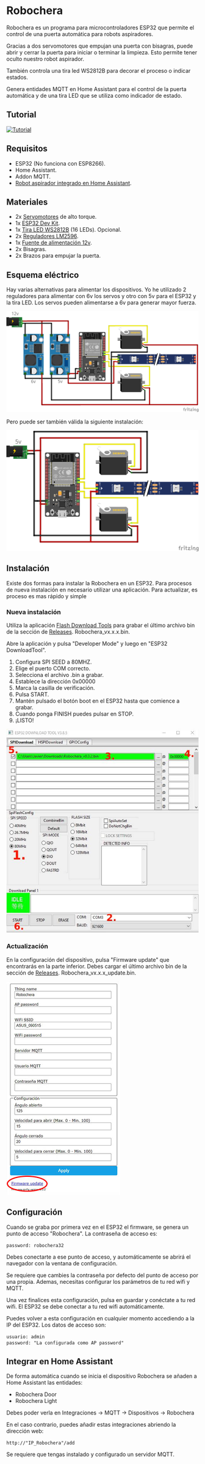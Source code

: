 # Robochera
Robochera es un programa para microcontroladores ESP32 que permite el control de una puerta automática para robots aspiradores.

Gracias a dos servomotores que empujan una puerta con bisagras, puede abrir y cerrar la puerta para iniciar o terminar la limpieza. Esto permite tener oculto nuestro robot aspirador.

También controla una tira led WS2812B para decorar el proceso o indicar estados.

Genera entidades MQTT en Home Assistant para el control de la puerta automática y de una tira LED que se utiliza como indicador de estado.

## Tutorial

[![Tutorial](https://img.youtube.com/vi/DXyp1pcbNR8/0.jpg)](https://www.youtube.com/watch?v=DXyp1pcbNR8)

## Requisitos

- ESP32 (No funciona con ESP8266).
- Home Assistant.
- Addon MQTT.
- [Robot aspirador integrado en Home Assistant](https://youtu.be/oR-j6311Xrc).

## Materiales

- 2x [Servomotores](https://amzn.to/399qmeb) de alto torque.
- 1x [ESP32 Dev Kit](https://amzn.to/2J6Xpo1).
- 1x [Tira LED WS2812B](https://amzn.to/2V74vvT) (16 LEDs). Opcional.
- 2x [Reguladores LM2596](https://amzn.to/2V7blBq).
- 1x [Fuente de alimentación 12v](https://amzn.to/36b7fyg).
- 2x Bisagras.
- 2x Brazos para empujar la puerta.

## Esquema eléctrico
Hay varias alternativas para alimentar los dispositivos. Yo he utilizado 2 reguladores para alimentar con 6v los servos y otro con 5v para el ESP32 y la tira LED. Los servos pueden alimentarse a 6v para generar mayor fuerza. 

![](images/esquema_2reguladores.png)

Pero puede ser también válida la siguiente instalación:

![](images/esquema_SIN_reguladores.png)

## Instalación

Existe dos formas para instalar la Robochera en un ESP32. Para procesos de nueva instalación en necesario utilizar una aplicación. Para actualizar, es proceso es mas rápido y simple

### Nueva instalación

Utiliza la aplicación [Flash Download Tools](https://www.espressif.com/en/support/download/other-tools) para grabar el último archivo bin de la sección de [Releases](https://github.com/fjramirez1987/Robochera/releases). Robochera_vx.x.x.bin.

Abre la aplicación y pulsa "Developer Mode" y luego en "ESP32 DownloadTool".

1. Configura SPI SEED a 80MHZ.
2. Elige el puerto COM correcto.
3. Selecciona el archivo .bin a grabar.
4. Establece la dirección 0x00000
5. Marca la casilla de verificación.
6. Pulsa START.
7. Mantén pulsado el botón boot en el ESP32 hasta que comience a grabar.
8. Cuando ponga FINISH puedes pulsar en STOP.
9. ¡LISTO!

![](images/Flash_Download_Tools.jpg)

### Actualización

En la configuración del dispositivo, pulsa "Firmware update" que encontrarás en la parte inferior. Debes cargar el último archivo bin de la sección de [Releases](https://github.com/fjramirez1987/Robochera/releases). Robochera_vx.x.x_update.bin.

![](images/update.jpg)


## Configuración

Cuando se graba por primera vez en el ESP32 el firmware, se genera un punto de acceso "Robochera". La contraseña de acceso es:

    password: robochera32 

Debes conectarte a ese punto de acceso, y automáticamente se abrirá el navegador con la ventana de configuración.

Se requiere que cambies la contraseña por defecto del punto de acceso por una propia. Ademas, necesitas configurar los parámetros de tu red wifi y MQTT.

Una vez finalices esta configuración, pulsa en guardar y conéctate a tu red wifi. El ESP32 se debe conectar a tu red wifi automáticamente.

Puedes volver a esta configuración en cualquier momento accediendo a la IP del ESP32. Los datos de acceso son:

    usuario: admin
    password: "La configurada como AP password"

## Integrar en Home Assistant

De forma automática cuando se inicia el dispositivo Robochera se añaden a Home Assistant las entidades:

- Robochera Door
- Robochera Light

Debes poder verla en Integraciones -> MQTT -> Dispositivos -> Robochera

En el caso contrario, puedes añadir estas integraciones abriendo la dirección web:

    http://"IP_Robochera"/add

Se requiere que tengas instalado y configurado un servidor MQTT.